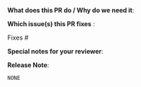 **What does this PR do / Why do we need it**:

**Which issue(s) this PR fixes** :<!-- optional, in `fixes #<issue number>(, fixes #<issue_number>, ...)` format, will close the issue(s) when PR gets merged -->

Fixes #

**Special notes for your reviewer**:

**Release Note**:
<!--
Write your release note:
1. Enter your extended release note in the below block. If the PR requires additional action from users switching to the new release, include the string "action required".
2. If no release note is required, just write "NONE".
-->
```release-note
NONE
```

